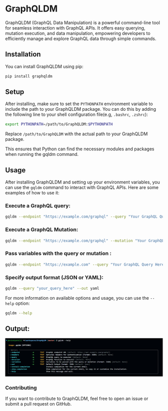 # GraphQLDM
GraphQLDM (GraphQL Data Manipulation) is a powerful command-line tool for seamless interaction with GraphQL APIs. It offers easy querying, mutation execution, and data manipulation, empowering developers to efficiently manage and explore GraphQL data through simple commands.

## Installation

You can install GraphQLDM using pip:

```bash
pip install graphqldm
```

## Setup

After installing, make sure to set the `PYTHONPATH` environment variable to include the path to your GraphQLDM package. You can do this by adding the following line to your shell configuration file(e.g, `.bashrc`, `.zshrc`):

```bash
export PYTHONPATH=/path/to/GraphQLDM:$PYTHONPATH
```

Replace `/path/to/GraphQLDM` with the actual path to your GraphQLDM package.

This ensures that Python can find the necessary modules and packages when running the gqldm command.

## Usage

After installing GraphQLDM and setting up your environment variables, you can use the `gqldm` command to interact with GraphQL APIs. Here are some examples of how to use it:

### Execute a GraphQL query:

```bash
gqldm --endpoint "https://example.com/graphql" --query "Your GraphQL Query Here" --headers '{"Authorization": "Bearer your_token"}' 
```

### Execute a GraphQL Mutation:

```bash
gqldm --endpoint "https://example.com/graphql" --mutation "Your GraphQL Mutation Here" --headers '{"Authorization": "Bearer your_token"}'
```

### Pass variables with the query or mutation :

```bash
gqldm --endpoint "https://example.com" --query "Your GraphQL Query Here" --headers '{"Authorization":"Bearer your_token"}' --variables '{"input": {"param1": "value1", "param2": "value2"}}''
```

### Specify output format (JSON or YAML):

```bash
gqldm --query "your_query_here" --out yaml
```

For more information on available options and usage, you can use the `--help` option:

```bash
gqldm --help
```
## Output:

![alt text](image.png)

### Contributing

If you want to contribute to GraphQLDM, feel free to open an issue or submit a pull request on GitHub.
